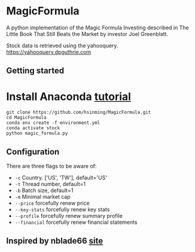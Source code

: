 # MagicFormula
A python implementation of the Magic Formula Investing described in The Little Book That Still Beats the Market by investor Joel Greenblatt.

Stock data is retrieved using the yahooquery. https://yahooquery.dpguthrie.com

## Getting started

# Install Anaconda [tutorial](https://docs.anaconda.com/anaconda/install/index.html)

```
git clone https://github.com/hsinming/MagicFormula.git
cd MagicFormula
conda env create -f environment.yml
conda activate stock
python magic_formula.py
```

## Configuration

There are three flags to be aware of:

* `-c`    Country. ['US', 'TW'], default='US'
* `-t`    Thread number, default=1
* `-b`    Batch size, default=1
* `-m`    Minimal market cap
* `--price`    forcefully renew price
* `--key-stats`    forcefully renew key stats
* `--profile`    forcefully renew summary profile
* `--financial`    forcefully renew financial statements

## Inspired by nblade66 [site](https://github.com/nblade66/MagicFormula)
